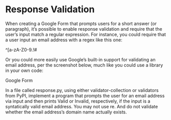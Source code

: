 # Response Validation

When creating a Google Form that prompts users for a short answer (or paragraph), it’s possible to enable response validation and require that the user’s input match a regular expression. For instance, you could require that a user input an email address with a regex like this one:

^[a-zA-Z0-9.!#$%&'*+\/=?^_`{|}~-]+@[a-zA-Z0-9](?:[a-zA-Z0-9-]{0,61}[a-zA-Z0-9])?(?:\.[a-zA-Z0-9](?:[a-zA-Z0-9-]{0,61}[a-zA-Z0-9])?)*$

Or you could more easily use Google’s built-in support for validating an email address, per the screenshot below, much like you could use a library in your own code:

Google Form

In a file called response.py, using either validator-collection or validators from PyPI, implement a program that prompts the user for an email address via input and then prints Valid or Invalid, respectively, if the input is a syntatically valid email address. You may not use re. And do not validate whether the email address’s domain name actually exists.

